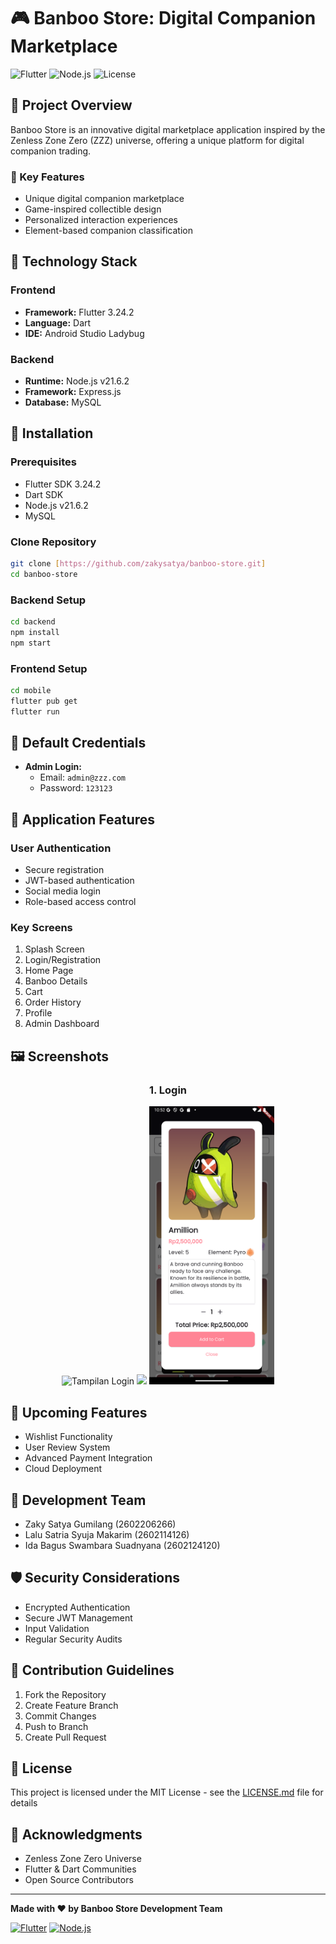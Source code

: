 # 🎮 Banboo Store: Digital Companion Marketplace

![Flutter](https://img.shields.io/badge/Flutter-3.24.2-blue)
![Node.js](https://img.shields.io/badge/Node.js-v21.6.2-green)
![License](https://img.shields.io/badge/License-MIT-yellow)

## 📝 Project Overview

Banboo Store is an innovative digital marketplace application inspired by the Zenless Zone Zero (ZZZ) universe, offering a unique platform for digital companion trading.

### 🌟 Key Features
- Unique digital companion marketplace
- Game-inspired collectible design
- Personalized interaction experiences
- Element-based companion classification

## 🚀 Technology Stack

### Frontend
- **Framework:** Flutter 3.24.2
- **Language:** Dart
- **IDE:** Android Studio Ladybug

### Backend
- **Runtime:** Node.js v21.6.2
- **Framework:** Express.js
- **Database:** MySQL

## 🔧 Installation

### Prerequisites
- Flutter SDK 3.24.2
- Dart SDK
- Node.js v21.6.2
- MySQL

### Clone Repository
```bash
git clone [https://github.com/zakysatya/banboo-store.git]
cd banboo-store
```

### Backend Setup
```bash
cd backend
npm install
npm start
```

### Frontend Setup
```bash
cd mobile
flutter pub get
flutter run
```

## 🔐 Default Credentials
- **Admin Login:**
  - Email: `admin@zzz.com`
  - Password: `123123`

## 📱 Application Features

### User Authentication
- Secure registration
- JWT-based authentication
- Social media login
- Role-based access control

### Key Screens
1. Splash Screen
2. Login/Registration
3. Home Page
4. Banboo Details
5. Cart
6. Order History
7. Profile
8. Admin Dashboard

## 🖼️ Screenshots

<div align="center">
    <h3>1. Login</h3>
    <img src="screenshots/Login.png" alt="Tampilan Login">
  <img src="screenshots/home_page.png" width="200">
  <img src="screenshots/banboo_details.png" width="200">
</div>

## 🔮 Upcoming Features
- Wishlist Functionality
- User Review System
- Advanced Payment Integration
- Cloud Deployment

## 👥 Development Team
- Zaky Satya Gumilang (2602206266)
- Lalu Satria Syuja Makarim (2602114126)
- Ida Bagus Swambara Suadnyana (2602124120)

## 🛡️ Security Considerations
- Encrypted Authentication
- Secure JWT Management
- Input Validation
- Regular Security Audits

## 🤝 Contribution Guidelines
1. Fork the Repository
2. Create Feature Branch
3. Commit Changes
4. Push to Branch
5. Create Pull Request

## 📄 License
This project is licensed under the MIT License - see the [LICENSE.md](LICENSE.md) file for details

## 💖 Acknowledgments
- Zenless Zone Zero Universe
- Flutter & Dart Communities
- Open Source Contributors

---

**Made with ❤️ by Banboo Store Development Team**

[![Flutter](https://img.shields.io/badge/Made%20with-Flutter-1389FD.svg)](https://flutter.dev/)
[![Node.js](https://img.shields.io/badge/Powered%20by-Node.js-339933.svg)](https://nodejs.org/)
